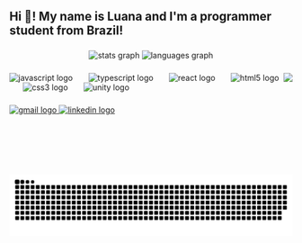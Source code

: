 <h2 align="left">Hi 👋! My name is Luana and I'm a programmer student from Brazil!</h2>

###

<div align="center">
  <img src="https://github-readme-stats.vercel.app/api?username=LunGomes&hide_title=false&hide_rank=false&show_icons=true&include_all_commits=true&count_private=true&disable_animations=false&theme=midnight-purple&locale=en&hide_border=true" height="200" alt="stats graph"  />
  <img src="https://github-readme-stats.vercel.app/api/top-langs?username=LunGomes&locale=en&hide_title=false&layout=compact&card_width=320&langs_count=6&theme=midnight-purple&hide_border=true" height="200" alt="languages graph"  />
</div>

###

<img align="right" height="180" src="https://preview.redd.it/some-pixel-art-animated-minis-i-made-recently-v0-c5ez2it95fjc1.gif?width=512&auto=webp&s=f80b8b6a479ae3e6b1336758e019305f1d6bba41"  />

###

<div align="left">
  <img src="https://cdn.jsdelivr.net/gh/devicons/devicon/icons/javascript/javascript-original.svg" height="30" alt="javascript logo"  />
  <img width="20" />
  <img src="https://cdn.jsdelivr.net/gh/devicons/devicon/icons/typescript/typescript-original.svg" height="30" alt="typescript logo"  />
  <img width="20" />
  <img src="https://cdn.jsdelivr.net/gh/devicons/devicon/icons/react/react-original.svg" height="30" alt="react logo"  />
  <img width="20" />
  <img src="https://cdn.jsdelivr.net/gh/devicons/devicon/icons/html5/html5-original.svg" height="30" alt="html5 logo"  />
  <img width="20" />
  <img src="https://cdn.jsdelivr.net/gh/devicons/devicon/icons/css3/css3-original.svg" height="30" alt="css3 logo"  />
  <img width="20" />
  <img src="https://cdn.jsdelivr.net/gh/devicons/devicon/icons/unity/unity-original.svg" height="30" alt="unity logo"  />
</div>

###

<div align="left">
  <a href="mailto:luanagomesdasilva281106@gmail.com" target="_blank">
    <img src="https://img.shields.io/static/v1?message=Gmail&logo=gmail&label=&color=D14836&logoColor=white&labelColor=&style=for-the-badge" height="43" alt="gmail logo"  />
  </a>
  <a href="https://www.linkedin.com/in/luana-gomes-da-silva-b6b5192bb/" target="_blank">
    <img src="https://img.shields.io/static/v1?message=LinkedIn&logo=linkedin&label=&color=0077B5&logoColor=white&labelColor=&style=for-the-badge" height="43" alt="linkedin logo"  />
  </a>
</div>

###

<img src="https://raw.githubusercontent.com/LunGomes/LunGomes/output/snake.svg" alt="Snake animation" />

###
